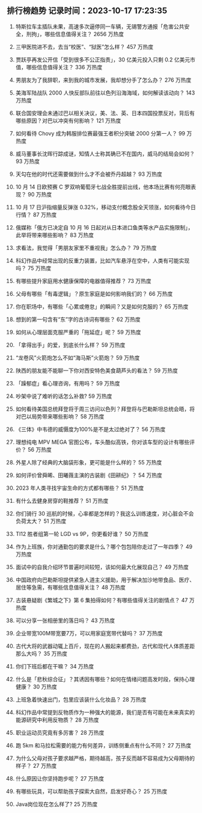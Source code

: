 
## 排行榜趋势 记录时间：2023-10-17 17:23:35
  
  1. 特斯拉车主插队未果，高速多次逼停同一车辆，无锡警方通报「危害公共安全，刑拘」，哪些信息值得关注？ 2656 万热度
    
  2. 三甲医院进不去，去当“校医”、“狱医”怎么样？ 457 万热度
    
  3. 贾跃亭再发公开信「受到很多不公正指责」，30 亿美元投入只剩 0.2 亿美元市值，哪些信息值得关注？ 336 万热度
    
  4. 男朋友为了我辞职，来到我的城市发展，我却想分手了怎么办？ 276 万热度
    
  5. 美海军陆战队 2000 人快反部队前往以色列沿海海域，如何解读该动向？ 143 万热度
    
  6. 联合国安理会未通过巴以相关决议，美、法、英、日本四国投票反对，背后有哪些原因？对巴以冲突有何影响？ 121 万热度
    
  7. 如何看待 Chovy 成为韩服排位赛最强王者积分突破 2000 分第一人？ 99 万热度
    
  8. 威马董事长沈晖行踪成谜，知情人士称其确已不在国内，威马的结局会如何？ 93 万热度
    
  9. 天勾在他的时代还需要做到什么才不会被乔丹超越？ 93 万热度
    
  10. 10 月 14 日欧预赛 C 罗双响葡萄牙七战全胜提前出线，他本场比赛有何亮眼表现？ 90 万热度
    
  11. 10 月 17 日沪指缩量反弹涨 0.32%，移动支付概念股全天领涨，如何看待今日行情？ 87 万热度
    
  12. 俄媒称「俄方已决定自 10 月 16 日起对从日本进口鱼类等水产品实施限制」，此举将带来哪些影响？ 83 万热度
    
  13. 求看法，我觉得「男朋友家里不重视我」怎么办？ 79 万热度
    
  14. 科幻作品中经常出现的反重力装置，比如汽车悬浮在空中，人类有可能实现吗？ 75 万热度
    
  15. 有哪些提升家庭用水健康保障的电器值得推荐？ 73 万热度
    
  16. 父母有哪些「有毒逻辑」？原生家庭是如何影响我们的？ 66 万热度
    
  17. 你在职场中，有哪些「心累或倦怠」的瞬间？又是如何克服的？ 65 万热度
    
  18. 想到的第一句含有“东”字的古诗词有哪些？ 62 万热度
    
  19. 如何从心理层面克服严重的「拖延症」呢？ 59 万热度
    
  20. 「拿得出手」的爱，到底长什么样？ 59 万热度
    
  21. “龙卷风”火箭炮怎么不如“海马斯”火箭炮？ 59 万热度
    
  22. 陕西的朋友能不能聊一下你对西安特色美食葫芦头的看法？ 59 万热度
    
  23. 「躁郁症」看心理咨询，有用吗？ 59 万热度
    
  24. 吵架中说了难听的话怎么补救? 59 万热度
    
  25. 如何看待美国总统拜登将于周三访问以色列？拜登将与巴勒斯坦总统会晤，将对巴以局势带来哪些影响？ 58 万热度
    
  26. 《三体》中韦德的威慑度为100%是不是太过绝对了？ 56 万热度
    
  27. 理想纯电 MPV MEGA 官图公布，车头酷似高铁，你对该车型的设计有哪些评价？ 56 万热度
    
  28. 外星人除了经典的大脑袋形象，更可能是什么样的？ 55 万热度
    
  29. 如何评价曾舜晞、田曦薇主演的古装剧《田耕纪》？ 54 万热度
    
  30. 2023 年人类寻找宇宙生命的方式都有哪些？ 51 万热度
    
  31. 有什么去健身房穿的鞋推荐？ 51 万热度
    
  32. 你们骑行 30 巡航的时候，心率都是怎样的？我这么训练速度，对心脏会不会负荷太大？ 51 万热度
    
  33. TI12 胜者组第一轮 LGD vs 9P，你更看好谁？ 50 万热度
    
  34. 作为上班族，你对通勤包的要求是什么？哪个包包陪你走过了一年四季？ 49 万热度
    
  35. 面试中的自我介绍环节普遍时间较短，该如何最大化展现自己？ 49 万热度
    
  36. 中国政府向巴勒斯坦提供紧急人道主义援助，用于解决加沙地带食品、医疗、居住等急需，有哪些信息值得关注？ 48 万热度
    
  37. 古装悬疑剧《繁城之下》第 6 集拍得如何？有哪些值得关注的剧情点？ 47 万热度
    
  38. 可以分享一张相册里的落日吗？ 43 万热度
    
  39. 企业带宽100M带宽要7万，可以用家庭宽带代替吗？ 37 万热度
    
  40. 古代大将的武器动辄上百斤，现在的人搬起来都费劲，古代和现代人体质差距那么大吗？ 35 万热度
    
  41. 你们下班后都在干嘛？ 34 万热度
    
  42. 什么是「悲秋综合征」？其诱因有哪些？如何在情绪问题高发时段，保持心理健康？ 30 万热度
    
  43. 上班急着快速出门，包里应该装什么化妆品？ 28 万热度
    
  44. 科幻作品中常提到反物质作为一种强大的能源，我们是否有可能在未来真实的能源研究中利用反物质？ 28 万热度
    
  45. 职业运动员究竟有多厉害？ 28 万热度
    
  46. 跑 5km 和马拉松需要的能力有何差异，训练侧重点有什么不同？ 27 万热度
    
  47. 为什么父母对孩子要求越严格，期待越高，孩子反而越不容易成为父母期待的样子？ 27 万热度
    
  48. 什么原因让你坚持跑步呢？ 27 万热度
    
  49. 有哪些玩具，可以帮助孩子探索大自然，启发好奇心？ 25 万热度
    
  50. Java岗位现在怎么样了? 25 万热度
    